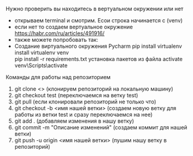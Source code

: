 Нужно проверить вы находитесь в вертуальном окружении или нет
- открываем terminal и смотрим. Есои строка начинается с (venv)
- если нет то создаем вертуальное окружение https://habr.com/ru/articles/491916/
- также можете попробовать так:
- Создание виртуального окружения Pycharm
pip install virtualenv
install virtualenv venv  
pip install -r requirements.txt установка пакетов из файла
activate  venv\Scripts\activate


Команды для работы над репозиторием
1. git clone <> (клонируем репозиторий на локальную машину)
2. git checkout test (переключаемся на ветку test)
3. git pull (если клонировали репозиторий не только что)
4. git checkout -b <имя нашей ветки> (создаем новую ветку для работы из ветки test и сразу переключаемся на нее)
5. git add . (добавляем изменения в нашу ветку)
6. git commit -m "Описание изменений" (создаем коммит для нашей ветки)
7. git push -u origin <имя нашей ветки> (пушим нашу ветку в репозиторий)
